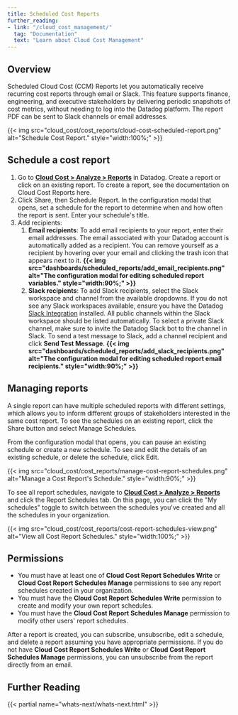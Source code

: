 ```yaml
---
title: Scheduled Cost Reports
further_reading:
- link: "/cloud_cost_management/"
  tag: "Documentation"
  text: "Learn about Cloud Cost Management"
---
```


## Overview
Scheduled Cloud Cost (CCM) Reports let you automatically receive recurring cost reports through email or Slack. This feature supports finance, engineering, and executive stakeholders by delivering periodic snapshots of cost metrics, without needing to log into the Datadog platform. The report PDF can be sent to Slack channels or email addresses.

{{< img src="cloud_cost/cost_reports/cloud-cost-scheduled-report.png" alt="Schedule Cost Report." style="width:100%;" >}}

## Schedule a cost report
1. Go to [**Cloud Cost > Analyze > Reports**][1] in Datadog.
Create a report or click on an existing report. To create a report, see the documentation on Cloud Cost Reports here.
2. Click Share, then Schedule Report. In the configuration modal that opens, set a schedule for the report to determine when and how often the report is sent. Enter your schedule's title.
3. Add recipients:
    1. **Email recipients**: To add email recipients to your report, enter their email addresses. The email associated with your Datadog account is automatically added as a recipient. You can remove yourself as a recipient by hovering over your email and clicking the trash icon that appears next to it.
    **{{< img src="dashboards/scheduled_reports/add_email_recipients.png" alt="The configuration modal for editing scheduled report variables." style="width:90%;" >}}**
   2. **Slack recipients**: To add Slack recipients, select the Slack workspace and channel from the available dropdowns. If you do not see any Slack workspaces available, ensure you have the Datadog [Slack Integration][2] installed. All public channels within the Slack workspace should be listed automatically. To select a private Slack channel, make sure to invite the Datadog Slack bot to the channel in Slack. To send a test message to Slack, add a channel recipient and click **Send Test Message**.
    **{{< img src="dashboards/scheduled_reports/add_slack_recipients.png" alt="The configuration modal for editing scheduled report email recipients." style="width:90%;" >}}**

## Managing reports
A single report can have multiple scheduled reports with different settings, which allows you to inform different groups of stakeholders interested in the same cost report. To see the schedules on an existing report, click the Share button and select Manage Schedules.

From the configuration modal that opens, you can pause an existing schedule or create a new schedule. To see and edit the details of an existing schedule, or delete the schedule, click Edit.

{{< img src="cloud_cost/cost_reports/manage-cost-report-schedules.png" alt="Manage a Cost Report's Schedule." style="width:90%;" >}}

To see all report schedules, navigate to [**Cloud Cost > Analyze > Reports**][1] and click the Report Schedules tab. On this page, you can click the "My schedules" toggle to switch between the schedules you've created and all the schedules in your organization.

{{< img src="cloud_cost/cost_reports/cost-report-schedules-view.png" alt="View all Cost Report Schedules." style="width:100%;" >}}

## Permissions
- You must have at least one of **Cloud Cost Report Schedules Write** or **Cloud Cost Report Schedules Manage** permissions to see any report schedules created in your organization.
- You must have the **Cloud Cost Report Schedules Write** permission to create and modify your own report schedules.
- You must have the **Cloud Cost Report Schedules Manage** permission to modify other users' report schedules.

After a report is created, you can subscribe, unsubscribe, edit a schedule, and delete a report assuming you have appropriate permissions. If you do not have **Cloud Cost Report Schedules Write** or **Cloud Cost Report Schedules Manage** permissions, you can unsubscribe from the report directly from an email.

## Further Reading

{{< partial name="whats-next/whats-next.html" >}}

[1]: https://app.datadoghq.com/cost/analyze/reports
[2]: /integrations/slack/?tab=datadogforslack
